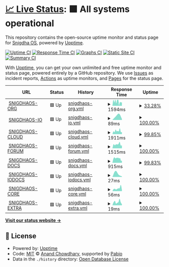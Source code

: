 # [📈 Live Status](https://status.snigdhaos.org): <!--live status--> **🟩 All systems operational**

This repository contains the open-source uptime monitor and status page for [Snigdha OS](https://snigdhaos.org/), powered by [Upptime](https://github.com/upptime/upptime).

[![Uptime CI](https://github.com/Snigdha-OS/snigdhaos-status/workflows/Uptime%20CI/badge.svg)](https://github.com/Snigdha-OS/snigdhaos-status/actions?query=workflow%3A%22Uptime+CI%22)
[![Response Time CI](https://github.com/Snigdha-OS/snigdhaos-status/workflows/Response%20Time%20CI/badge.svg)](https://github.com/Snigdha-OS/snigdhaos-status/actions?query=workflow%3A%22Response+Time+CI%22)
[![Graphs CI](https://github.com/Snigdha-OS/snigdhaos-status/workflows/Graphs%20CI/badge.svg)](https://github.com/Snigdha-OS/snigdhaos-status/actions?query=workflow%3A%22Graphs+CI%22)
[![Static Site CI](https://github.com/Snigdha-OS/snigdhaos-status/workflows/Static%20Site%20CI/badge.svg)](https://github.com/Snigdha-OS/snigdhaos-status/actions?query=workflow%3A%22Static+Site+CI%22)
[![Summary CI](https://github.com/Snigdha-OS/snigdhaos-status/workflows/Summary%20CI/badge.svg)](https://github.com/Snigdha-OS/snigdhaos-status/actions?query=workflow%3A%22Summary+CI%22)

With [Upptime](https://upptime.js.org), you can get your own unlimited and free uptime monitor and status page, powered entirely by a GitHub repository. We use [Issues](https://github.com/Snigdha-OS/snigdhaos-status/issues) as incident reports, [Actions](https://github.com/Snigdha-OS/snigdhaos-status/actions) as uptime monitors, and [Pages](https://status.snigdhaos.org) for the status page.

<!--start: status pages-->
<!-- This summary is generated by Upptime (https://github.com/upptime/upptime) -->
<!-- Do not edit this manually, your changes will be overwritten -->
<!-- prettier-ignore -->
| URL | Status | History | Response Time | Uptime |
| --- | ------ | ------- | ------------- | ------ |
| <img alt="" src="https://icons.duckduckgo.com/ip3/snigdhaos.org.ico" height="13"> [SNIGDHAOS-ORG](https://snigdhaos.org) | 🟩 Up | [snigdhaos-org.yml](https://github.com/Snigdha-OS/snigdhaos-status/commits/HEAD/history/snigdhaos-org.yml) | <details><summary><img alt="Response time graph" src="./graphs/snigdhaos-org/response-time-week.png" height="20"> 1594ms</summary><br><a href="https://Snigdha-OS.github.io/snigdhaos-status/history/snigdhaos-org"><img alt="Response time 1845" src="https://img.shields.io/endpoint?url=https%3A%2F%2Fraw.githubusercontent.com%2FSnigdha-OS%2Fsnigdhaos-status%2FHEAD%2Fapi%2Fsnigdhaos-org%2Fresponse-time.json"></a><br><a href="https://Snigdha-OS.github.io/snigdhaos-status/history/snigdhaos-org"><img alt="24-hour response time 1378" src="https://img.shields.io/endpoint?url=https%3A%2F%2Fraw.githubusercontent.com%2FSnigdha-OS%2Fsnigdhaos-status%2FHEAD%2Fapi%2Fsnigdhaos-org%2Fresponse-time-day.json"></a><br><a href="https://Snigdha-OS.github.io/snigdhaos-status/history/snigdhaos-org"><img alt="7-day response time 1594" src="https://img.shields.io/endpoint?url=https%3A%2F%2Fraw.githubusercontent.com%2FSnigdha-OS%2Fsnigdhaos-status%2FHEAD%2Fapi%2Fsnigdhaos-org%2Fresponse-time-week.json"></a><br><a href="https://Snigdha-OS.github.io/snigdhaos-status/history/snigdhaos-org"><img alt="30-day response time 1845" src="https://img.shields.io/endpoint?url=https%3A%2F%2Fraw.githubusercontent.com%2FSnigdha-OS%2Fsnigdhaos-status%2FHEAD%2Fapi%2Fsnigdhaos-org%2Fresponse-time-month.json"></a><br><a href="https://Snigdha-OS.github.io/snigdhaos-status/history/snigdhaos-org"><img alt="1-year response time 1845" src="https://img.shields.io/endpoint?url=https%3A%2F%2Fraw.githubusercontent.com%2FSnigdha-OS%2Fsnigdhaos-status%2FHEAD%2Fapi%2Fsnigdhaos-org%2Fresponse-time-year.json"></a></details> | <details><summary><a href="https://Snigdha-OS.github.io/snigdhaos-status/history/snigdhaos-org">33.28%</a></summary><a href="https://Snigdha-OS.github.io/snigdhaos-status/history/snigdhaos-org"><img alt="All-time uptime 24.14%" src="https://img.shields.io/endpoint?url=https%3A%2F%2Fraw.githubusercontent.com%2FSnigdha-OS%2Fsnigdhaos-status%2FHEAD%2Fapi%2Fsnigdhaos-org%2Fuptime.json"></a><br><a href="https://Snigdha-OS.github.io/snigdhaos-status/history/snigdhaos-org"><img alt="24-hour uptime 100.00%" src="https://img.shields.io/endpoint?url=https%3A%2F%2Fraw.githubusercontent.com%2FSnigdha-OS%2Fsnigdhaos-status%2FHEAD%2Fapi%2Fsnigdhaos-org%2Fuptime-day.json"></a><br><a href="https://Snigdha-OS.github.io/snigdhaos-status/history/snigdhaos-org"><img alt="7-day uptime 33.28%" src="https://img.shields.io/endpoint?url=https%3A%2F%2Fraw.githubusercontent.com%2FSnigdha-OS%2Fsnigdhaos-status%2FHEAD%2Fapi%2Fsnigdhaos-org%2Fuptime-week.json"></a><br><a href="https://Snigdha-OS.github.io/snigdhaos-status/history/snigdhaos-org"><img alt="30-day uptime 24.14%" src="https://img.shields.io/endpoint?url=https%3A%2F%2Fraw.githubusercontent.com%2FSnigdha-OS%2Fsnigdhaos-status%2FHEAD%2Fapi%2Fsnigdhaos-org%2Fuptime-month.json"></a><br><a href="https://Snigdha-OS.github.io/snigdhaos-status/history/snigdhaos-org"><img alt="1-year uptime 24.14%" src="https://img.shields.io/endpoint?url=https%3A%2F%2Fraw.githubusercontent.com%2FSnigdha-OS%2Fsnigdhaos-status%2FHEAD%2Fapi%2Fsnigdhaos-org%2Fuptime-year.json"></a></details>
| <img alt="" src="https://icons.duckduckgo.com/ip3/snigdha-os.github.io.ico" height="13"> [SNIGDHAOS-IO](https://snigdha-os.github.io) | 🟩 Up | [snigdhaos-io.yml](https://github.com/Snigdha-OS/snigdhaos-status/commits/HEAD/history/snigdhaos-io.yml) | <details><summary><img alt="Response time graph" src="./graphs/snigdhaos-io/response-time-week.png" height="20"> 89ms</summary><br><a href="https://Snigdha-OS.github.io/snigdhaos-status/history/snigdhaos-io"><img alt="Response time 89" src="https://img.shields.io/endpoint?url=https%3A%2F%2Fraw.githubusercontent.com%2FSnigdha-OS%2Fsnigdhaos-status%2FHEAD%2Fapi%2Fsnigdhaos-io%2Fresponse-time.json"></a><br><a href="https://Snigdha-OS.github.io/snigdhaos-status/history/snigdhaos-io"><img alt="24-hour response time 24" src="https://img.shields.io/endpoint?url=https%3A%2F%2Fraw.githubusercontent.com%2FSnigdha-OS%2Fsnigdhaos-status%2FHEAD%2Fapi%2Fsnigdhaos-io%2Fresponse-time-day.json"></a><br><a href="https://Snigdha-OS.github.io/snigdhaos-status/history/snigdhaos-io"><img alt="7-day response time 89" src="https://img.shields.io/endpoint?url=https%3A%2F%2Fraw.githubusercontent.com%2FSnigdha-OS%2Fsnigdhaos-status%2FHEAD%2Fapi%2Fsnigdhaos-io%2Fresponse-time-week.json"></a><br><a href="https://Snigdha-OS.github.io/snigdhaos-status/history/snigdhaos-io"><img alt="30-day response time 89" src="https://img.shields.io/endpoint?url=https%3A%2F%2Fraw.githubusercontent.com%2FSnigdha-OS%2Fsnigdhaos-status%2FHEAD%2Fapi%2Fsnigdhaos-io%2Fresponse-time-month.json"></a><br><a href="https://Snigdha-OS.github.io/snigdhaos-status/history/snigdhaos-io"><img alt="1-year response time 89" src="https://img.shields.io/endpoint?url=https%3A%2F%2Fraw.githubusercontent.com%2FSnigdha-OS%2Fsnigdhaos-status%2FHEAD%2Fapi%2Fsnigdhaos-io%2Fresponse-time-year.json"></a></details> | <details><summary><a href="https://Snigdha-OS.github.io/snigdhaos-status/history/snigdhaos-io">100.00%</a></summary><a href="https://Snigdha-OS.github.io/snigdhaos-status/history/snigdhaos-io"><img alt="All-time uptime 100.00%" src="https://img.shields.io/endpoint?url=https%3A%2F%2Fraw.githubusercontent.com%2FSnigdha-OS%2Fsnigdhaos-status%2FHEAD%2Fapi%2Fsnigdhaos-io%2Fuptime.json"></a><br><a href="https://Snigdha-OS.github.io/snigdhaos-status/history/snigdhaos-io"><img alt="24-hour uptime 100.00%" src="https://img.shields.io/endpoint?url=https%3A%2F%2Fraw.githubusercontent.com%2FSnigdha-OS%2Fsnigdhaos-status%2FHEAD%2Fapi%2Fsnigdhaos-io%2Fuptime-day.json"></a><br><a href="https://Snigdha-OS.github.io/snigdhaos-status/history/snigdhaos-io"><img alt="7-day uptime 100.00%" src="https://img.shields.io/endpoint?url=https%3A%2F%2Fraw.githubusercontent.com%2FSnigdha-OS%2Fsnigdhaos-status%2FHEAD%2Fapi%2Fsnigdhaos-io%2Fuptime-week.json"></a><br><a href="https://Snigdha-OS.github.io/snigdhaos-status/history/snigdhaos-io"><img alt="30-day uptime 100.00%" src="https://img.shields.io/endpoint?url=https%3A%2F%2Fraw.githubusercontent.com%2FSnigdha-OS%2Fsnigdhaos-status%2FHEAD%2Fapi%2Fsnigdhaos-io%2Fuptime-month.json"></a><br><a href="https://Snigdha-OS.github.io/snigdhaos-status/history/snigdhaos-io"><img alt="1-year uptime 100.00%" src="https://img.shields.io/endpoint?url=https%3A%2F%2Fraw.githubusercontent.com%2FSnigdha-OS%2Fsnigdhaos-status%2FHEAD%2Fapi%2Fsnigdhaos-io%2Fuptime-year.json"></a></details>
| <img alt="" src="https://icons.duckduckgo.com/ip3/cloud.snigdhaos.org.ico" height="13"> [SNIGDHAOS-CLOUD](https://cloud.snigdhaos.org) | 🟩 Up | [snigdhaos-cloud.yml](https://github.com/Snigdha-OS/snigdhaos-status/commits/HEAD/history/snigdhaos-cloud.yml) | <details><summary><img alt="Response time graph" src="./graphs/snigdhaos-cloud/response-time-week.png" height="20"> 1911ms</summary><br><a href="https://Snigdha-OS.github.io/snigdhaos-status/history/snigdhaos-cloud"><img alt="Response time 1460" src="https://img.shields.io/endpoint?url=https%3A%2F%2Fraw.githubusercontent.com%2FSnigdha-OS%2Fsnigdhaos-status%2FHEAD%2Fapi%2Fsnigdhaos-cloud%2Fresponse-time.json"></a><br><a href="https://Snigdha-OS.github.io/snigdhaos-status/history/snigdhaos-cloud"><img alt="24-hour response time 1297" src="https://img.shields.io/endpoint?url=https%3A%2F%2Fraw.githubusercontent.com%2FSnigdha-OS%2Fsnigdhaos-status%2FHEAD%2Fapi%2Fsnigdhaos-cloud%2Fresponse-time-day.json"></a><br><a href="https://Snigdha-OS.github.io/snigdhaos-status/history/snigdhaos-cloud"><img alt="7-day response time 1911" src="https://img.shields.io/endpoint?url=https%3A%2F%2Fraw.githubusercontent.com%2FSnigdha-OS%2Fsnigdhaos-status%2FHEAD%2Fapi%2Fsnigdhaos-cloud%2Fresponse-time-week.json"></a><br><a href="https://Snigdha-OS.github.io/snigdhaos-status/history/snigdhaos-cloud"><img alt="30-day response time 1599" src="https://img.shields.io/endpoint?url=https%3A%2F%2Fraw.githubusercontent.com%2FSnigdha-OS%2Fsnigdhaos-status%2FHEAD%2Fapi%2Fsnigdhaos-cloud%2Fresponse-time-month.json"></a><br><a href="https://Snigdha-OS.github.io/snigdhaos-status/history/snigdhaos-cloud"><img alt="1-year response time 1460" src="https://img.shields.io/endpoint?url=https%3A%2F%2Fraw.githubusercontent.com%2FSnigdha-OS%2Fsnigdhaos-status%2FHEAD%2Fapi%2Fsnigdhaos-cloud%2Fresponse-time-year.json"></a></details> | <details><summary><a href="https://Snigdha-OS.github.io/snigdhaos-status/history/snigdhaos-cloud">99.85%</a></summary><a href="https://Snigdha-OS.github.io/snigdhaos-status/history/snigdhaos-cloud"><img alt="All-time uptime 42.65%" src="https://img.shields.io/endpoint?url=https%3A%2F%2Fraw.githubusercontent.com%2FSnigdha-OS%2Fsnigdhaos-status%2FHEAD%2Fapi%2Fsnigdhaos-cloud%2Fuptime.json"></a><br><a href="https://Snigdha-OS.github.io/snigdhaos-status/history/snigdhaos-cloud"><img alt="24-hour uptime 100.00%" src="https://img.shields.io/endpoint?url=https%3A%2F%2Fraw.githubusercontent.com%2FSnigdha-OS%2Fsnigdhaos-status%2FHEAD%2Fapi%2Fsnigdhaos-cloud%2Fuptime-day.json"></a><br><a href="https://Snigdha-OS.github.io/snigdhaos-status/history/snigdhaos-cloud"><img alt="7-day uptime 99.85%" src="https://img.shields.io/endpoint?url=https%3A%2F%2Fraw.githubusercontent.com%2FSnigdha-OS%2Fsnigdhaos-status%2FHEAD%2Fapi%2Fsnigdhaos-cloud%2Fuptime-week.json"></a><br><a href="https://Snigdha-OS.github.io/snigdhaos-status/history/snigdhaos-cloud"><img alt="30-day uptime 43.06%" src="https://img.shields.io/endpoint?url=https%3A%2F%2Fraw.githubusercontent.com%2FSnigdha-OS%2Fsnigdhaos-status%2FHEAD%2Fapi%2Fsnigdhaos-cloud%2Fuptime-month.json"></a><br><a href="https://Snigdha-OS.github.io/snigdhaos-status/history/snigdhaos-cloud"><img alt="1-year uptime 42.65%" src="https://img.shields.io/endpoint?url=https%3A%2F%2Fraw.githubusercontent.com%2FSnigdha-OS%2Fsnigdhaos-status%2FHEAD%2Fapi%2Fsnigdhaos-cloud%2Fuptime-year.json"></a></details>
| <img alt="" src="https://icons.duckduckgo.com/ip3/forum.snigdhaos.org.ico" height="13"> [SNIGDHAOS-FORUM](https://forum.snigdhaos.org) | 🟩 Up | [snigdhaos-forum.yml](https://github.com/Snigdha-OS/snigdhaos-status/commits/HEAD/history/snigdhaos-forum.yml) | <details><summary><img alt="Response time graph" src="./graphs/snigdhaos-forum/response-time-week.png" height="20"> 1515ms</summary><br><a href="https://Snigdha-OS.github.io/snigdhaos-status/history/snigdhaos-forum"><img alt="Response time 1778" src="https://img.shields.io/endpoint?url=https%3A%2F%2Fraw.githubusercontent.com%2FSnigdha-OS%2Fsnigdhaos-status%2FHEAD%2Fapi%2Fsnigdhaos-forum%2Fresponse-time.json"></a><br><a href="https://Snigdha-OS.github.io/snigdhaos-status/history/snigdhaos-forum"><img alt="24-hour response time 1113" src="https://img.shields.io/endpoint?url=https%3A%2F%2Fraw.githubusercontent.com%2FSnigdha-OS%2Fsnigdhaos-status%2FHEAD%2Fapi%2Fsnigdhaos-forum%2Fresponse-time-day.json"></a><br><a href="https://Snigdha-OS.github.io/snigdhaos-status/history/snigdhaos-forum"><img alt="7-day response time 1515" src="https://img.shields.io/endpoint?url=https%3A%2F%2Fraw.githubusercontent.com%2FSnigdha-OS%2Fsnigdhaos-status%2FHEAD%2Fapi%2Fsnigdhaos-forum%2Fresponse-time-week.json"></a><br><a href="https://Snigdha-OS.github.io/snigdhaos-status/history/snigdhaos-forum"><img alt="30-day response time 1778" src="https://img.shields.io/endpoint?url=https%3A%2F%2Fraw.githubusercontent.com%2FSnigdha-OS%2Fsnigdhaos-status%2FHEAD%2Fapi%2Fsnigdhaos-forum%2Fresponse-time-month.json"></a><br><a href="https://Snigdha-OS.github.io/snigdhaos-status/history/snigdhaos-forum"><img alt="1-year response time 1778" src="https://img.shields.io/endpoint?url=https%3A%2F%2Fraw.githubusercontent.com%2FSnigdha-OS%2Fsnigdhaos-status%2FHEAD%2Fapi%2Fsnigdhaos-forum%2Fresponse-time-year.json"></a></details> | <details><summary><a href="https://Snigdha-OS.github.io/snigdhaos-status/history/snigdhaos-forum">100.00%</a></summary><a href="https://Snigdha-OS.github.io/snigdhaos-status/history/snigdhaos-forum"><img alt="All-time uptime 99.87%" src="https://img.shields.io/endpoint?url=https%3A%2F%2Fraw.githubusercontent.com%2FSnigdha-OS%2Fsnigdhaos-status%2FHEAD%2Fapi%2Fsnigdhaos-forum%2Fuptime.json"></a><br><a href="https://Snigdha-OS.github.io/snigdhaos-status/history/snigdhaos-forum"><img alt="24-hour uptime 100.00%" src="https://img.shields.io/endpoint?url=https%3A%2F%2Fraw.githubusercontent.com%2FSnigdha-OS%2Fsnigdhaos-status%2FHEAD%2Fapi%2Fsnigdhaos-forum%2Fuptime-day.json"></a><br><a href="https://Snigdha-OS.github.io/snigdhaos-status/history/snigdhaos-forum"><img alt="7-day uptime 100.00%" src="https://img.shields.io/endpoint?url=https%3A%2F%2Fraw.githubusercontent.com%2FSnigdha-OS%2Fsnigdhaos-status%2FHEAD%2Fapi%2Fsnigdhaos-forum%2Fuptime-week.json"></a><br><a href="https://Snigdha-OS.github.io/snigdhaos-status/history/snigdhaos-forum"><img alt="30-day uptime 99.87%" src="https://img.shields.io/endpoint?url=https%3A%2F%2Fraw.githubusercontent.com%2FSnigdha-OS%2Fsnigdhaos-status%2FHEAD%2Fapi%2Fsnigdhaos-forum%2Fuptime-month.json"></a><br><a href="https://Snigdha-OS.github.io/snigdhaos-status/history/snigdhaos-forum"><img alt="1-year uptime 99.87%" src="https://img.shields.io/endpoint?url=https%3A%2F%2Fraw.githubusercontent.com%2FSnigdha-OS%2Fsnigdhaos-status%2FHEAD%2Fapi%2Fsnigdhaos-forum%2Fuptime-year.json"></a></details>
| <img alt="" src="https://icons.duckduckgo.com/ip3/snigdhaos.org.ico" height="13"> [SNIGDHAOS-DOCS](https://snigdhaos.org/documentation/) | 🟩 Up | [snigdhaos-docs.yml](https://github.com/Snigdha-OS/snigdhaos-status/commits/HEAD/history/snigdhaos-docs.yml) | <details><summary><img alt="Response time graph" src="./graphs/snigdhaos-docs/response-time-week.png" height="20"> 915ms</summary><br><a href="https://Snigdha-OS.github.io/snigdhaos-status/history/snigdhaos-docs"><img alt="Response time 995" src="https://img.shields.io/endpoint?url=https%3A%2F%2Fraw.githubusercontent.com%2FSnigdha-OS%2Fsnigdhaos-status%2FHEAD%2Fapi%2Fsnigdhaos-docs%2Fresponse-time.json"></a><br><a href="https://Snigdha-OS.github.io/snigdhaos-status/history/snigdhaos-docs"><img alt="24-hour response time 463" src="https://img.shields.io/endpoint?url=https%3A%2F%2Fraw.githubusercontent.com%2FSnigdha-OS%2Fsnigdhaos-status%2FHEAD%2Fapi%2Fsnigdhaos-docs%2Fresponse-time-day.json"></a><br><a href="https://Snigdha-OS.github.io/snigdhaos-status/history/snigdhaos-docs"><img alt="7-day response time 915" src="https://img.shields.io/endpoint?url=https%3A%2F%2Fraw.githubusercontent.com%2FSnigdha-OS%2Fsnigdhaos-status%2FHEAD%2Fapi%2Fsnigdhaos-docs%2Fresponse-time-week.json"></a><br><a href="https://Snigdha-OS.github.io/snigdhaos-status/history/snigdhaos-docs"><img alt="30-day response time 995" src="https://img.shields.io/endpoint?url=https%3A%2F%2Fraw.githubusercontent.com%2FSnigdha-OS%2Fsnigdhaos-status%2FHEAD%2Fapi%2Fsnigdhaos-docs%2Fresponse-time-month.json"></a><br><a href="https://Snigdha-OS.github.io/snigdhaos-status/history/snigdhaos-docs"><img alt="1-year response time 995" src="https://img.shields.io/endpoint?url=https%3A%2F%2Fraw.githubusercontent.com%2FSnigdha-OS%2Fsnigdhaos-status%2FHEAD%2Fapi%2Fsnigdhaos-docs%2Fresponse-time-year.json"></a></details> | <details><summary><a href="https://Snigdha-OS.github.io/snigdhaos-status/history/snigdhaos-docs">99.83%</a></summary><a href="https://Snigdha-OS.github.io/snigdhaos-status/history/snigdhaos-docs"><img alt="All-time uptime 99.88%" src="https://img.shields.io/endpoint?url=https%3A%2F%2Fraw.githubusercontent.com%2FSnigdha-OS%2Fsnigdhaos-status%2FHEAD%2Fapi%2Fsnigdhaos-docs%2Fuptime.json"></a><br><a href="https://Snigdha-OS.github.io/snigdhaos-status/history/snigdhaos-docs"><img alt="24-hour uptime 100.00%" src="https://img.shields.io/endpoint?url=https%3A%2F%2Fraw.githubusercontent.com%2FSnigdha-OS%2Fsnigdhaos-status%2FHEAD%2Fapi%2Fsnigdhaos-docs%2Fuptime-day.json"></a><br><a href="https://Snigdha-OS.github.io/snigdhaos-status/history/snigdhaos-docs"><img alt="7-day uptime 99.83%" src="https://img.shields.io/endpoint?url=https%3A%2F%2Fraw.githubusercontent.com%2FSnigdha-OS%2Fsnigdhaos-status%2FHEAD%2Fapi%2Fsnigdhaos-docs%2Fuptime-week.json"></a><br><a href="https://Snigdha-OS.github.io/snigdhaos-status/history/snigdhaos-docs"><img alt="30-day uptime 99.88%" src="https://img.shields.io/endpoint?url=https%3A%2F%2Fraw.githubusercontent.com%2FSnigdha-OS%2Fsnigdhaos-status%2FHEAD%2Fapi%2Fsnigdhaos-docs%2Fuptime-month.json"></a><br><a href="https://Snigdha-OS.github.io/snigdhaos-status/history/snigdhaos-docs"><img alt="1-year uptime 99.88%" src="https://img.shields.io/endpoint?url=https%3A%2F%2Fraw.githubusercontent.com%2FSnigdha-OS%2Fsnigdhaos-status%2FHEAD%2Fapi%2Fsnigdhaos-docs%2Fuptime-year.json"></a></details>
| <img alt="" src="https://icons.duckduckgo.com/ip3/snigdha-os.github.io.ico" height="13"> [SNIGDHAOS-IODOCS](https://snigdha-os.github.io/documentation/) | 🟩 Up | [snigdhaos-iodocs.yml](https://github.com/Snigdha-OS/snigdhaos-status/commits/HEAD/history/snigdhaos-iodocs.yml) | <details><summary><img alt="Response time graph" src="./graphs/snigdhaos-iodocs/response-time-week.png" height="20"> 27ms</summary><br><a href="https://Snigdha-OS.github.io/snigdhaos-status/history/snigdhaos-iodocs"><img alt="Response time 27" src="https://img.shields.io/endpoint?url=https%3A%2F%2Fraw.githubusercontent.com%2FSnigdha-OS%2Fsnigdhaos-status%2FHEAD%2Fapi%2Fsnigdhaos-iodocs%2Fresponse-time.json"></a><br><a href="https://Snigdha-OS.github.io/snigdhaos-status/history/snigdhaos-iodocs"><img alt="24-hour response time 5" src="https://img.shields.io/endpoint?url=https%3A%2F%2Fraw.githubusercontent.com%2FSnigdha-OS%2Fsnigdhaos-status%2FHEAD%2Fapi%2Fsnigdhaos-iodocs%2Fresponse-time-day.json"></a><br><a href="https://Snigdha-OS.github.io/snigdhaos-status/history/snigdhaos-iodocs"><img alt="7-day response time 27" src="https://img.shields.io/endpoint?url=https%3A%2F%2Fraw.githubusercontent.com%2FSnigdha-OS%2Fsnigdhaos-status%2FHEAD%2Fapi%2Fsnigdhaos-iodocs%2Fresponse-time-week.json"></a><br><a href="https://Snigdha-OS.github.io/snigdhaos-status/history/snigdhaos-iodocs"><img alt="30-day response time 27" src="https://img.shields.io/endpoint?url=https%3A%2F%2Fraw.githubusercontent.com%2FSnigdha-OS%2Fsnigdhaos-status%2FHEAD%2Fapi%2Fsnigdhaos-iodocs%2Fresponse-time-month.json"></a><br><a href="https://Snigdha-OS.github.io/snigdhaos-status/history/snigdhaos-iodocs"><img alt="1-year response time 27" src="https://img.shields.io/endpoint?url=https%3A%2F%2Fraw.githubusercontent.com%2FSnigdha-OS%2Fsnigdhaos-status%2FHEAD%2Fapi%2Fsnigdhaos-iodocs%2Fresponse-time-year.json"></a></details> | <details><summary><a href="https://Snigdha-OS.github.io/snigdhaos-status/history/snigdhaos-iodocs">100.00%</a></summary><a href="https://Snigdha-OS.github.io/snigdhaos-status/history/snigdhaos-iodocs"><img alt="All-time uptime 100.00%" src="https://img.shields.io/endpoint?url=https%3A%2F%2Fraw.githubusercontent.com%2FSnigdha-OS%2Fsnigdhaos-status%2FHEAD%2Fapi%2Fsnigdhaos-iodocs%2Fuptime.json"></a><br><a href="https://Snigdha-OS.github.io/snigdhaos-status/history/snigdhaos-iodocs"><img alt="24-hour uptime 100.00%" src="https://img.shields.io/endpoint?url=https%3A%2F%2Fraw.githubusercontent.com%2FSnigdha-OS%2Fsnigdhaos-status%2FHEAD%2Fapi%2Fsnigdhaos-iodocs%2Fuptime-day.json"></a><br><a href="https://Snigdha-OS.github.io/snigdhaos-status/history/snigdhaos-iodocs"><img alt="7-day uptime 100.00%" src="https://img.shields.io/endpoint?url=https%3A%2F%2Fraw.githubusercontent.com%2FSnigdha-OS%2Fsnigdhaos-status%2FHEAD%2Fapi%2Fsnigdhaos-iodocs%2Fuptime-week.json"></a><br><a href="https://Snigdha-OS.github.io/snigdhaos-status/history/snigdhaos-iodocs"><img alt="30-day uptime 100.00%" src="https://img.shields.io/endpoint?url=https%3A%2F%2Fraw.githubusercontent.com%2FSnigdha-OS%2Fsnigdhaos-status%2FHEAD%2Fapi%2Fsnigdhaos-iodocs%2Fuptime-month.json"></a><br><a href="https://Snigdha-OS.github.io/snigdhaos-status/history/snigdhaos-iodocs"><img alt="1-year uptime 100.00%" src="https://img.shields.io/endpoint?url=https%3A%2F%2Fraw.githubusercontent.com%2FSnigdha-OS%2Fsnigdhaos-status%2FHEAD%2Fapi%2Fsnigdhaos-iodocs%2Fuptime-year.json"></a></details>
| <img alt="" src="https://icons.duckduckgo.com/ip3/snosmirror.github.io.ico" height="13"> [SNIGDHAOS-CORE](https://snosmirror.github.io/snigdhaos-core/) | 🟩 Up | [snigdhaos-core.yml](https://github.com/Snigdha-OS/snigdhaos-status/commits/HEAD/history/snigdhaos-core.yml) | <details><summary><img alt="Response time graph" src="./graphs/snigdhaos-core/response-time-week.png" height="20"> 56ms</summary><br><a href="https://Snigdha-OS.github.io/snigdhaos-status/history/snigdhaos-core"><img alt="Response time 78" src="https://img.shields.io/endpoint?url=https%3A%2F%2Fraw.githubusercontent.com%2FSnigdha-OS%2Fsnigdhaos-status%2FHEAD%2Fapi%2Fsnigdhaos-core%2Fresponse-time.json"></a><br><a href="https://Snigdha-OS.github.io/snigdhaos-status/history/snigdhaos-core"><img alt="24-hour response time 20" src="https://img.shields.io/endpoint?url=https%3A%2F%2Fraw.githubusercontent.com%2FSnigdha-OS%2Fsnigdhaos-status%2FHEAD%2Fapi%2Fsnigdhaos-core%2Fresponse-time-day.json"></a><br><a href="https://Snigdha-OS.github.io/snigdhaos-status/history/snigdhaos-core"><img alt="7-day response time 56" src="https://img.shields.io/endpoint?url=https%3A%2F%2Fraw.githubusercontent.com%2FSnigdha-OS%2Fsnigdhaos-status%2FHEAD%2Fapi%2Fsnigdhaos-core%2Fresponse-time-week.json"></a><br><a href="https://Snigdha-OS.github.io/snigdhaos-status/history/snigdhaos-core"><img alt="30-day response time 78" src="https://img.shields.io/endpoint?url=https%3A%2F%2Fraw.githubusercontent.com%2FSnigdha-OS%2Fsnigdhaos-status%2FHEAD%2Fapi%2Fsnigdhaos-core%2Fresponse-time-month.json"></a><br><a href="https://Snigdha-OS.github.io/snigdhaos-status/history/snigdhaos-core"><img alt="1-year response time 78" src="https://img.shields.io/endpoint?url=https%3A%2F%2Fraw.githubusercontent.com%2FSnigdha-OS%2Fsnigdhaos-status%2FHEAD%2Fapi%2Fsnigdhaos-core%2Fresponse-time-year.json"></a></details> | <details><summary><a href="https://Snigdha-OS.github.io/snigdhaos-status/history/snigdhaos-core">100.00%</a></summary><a href="https://Snigdha-OS.github.io/snigdhaos-status/history/snigdhaos-core"><img alt="All-time uptime 100.00%" src="https://img.shields.io/endpoint?url=https%3A%2F%2Fraw.githubusercontent.com%2FSnigdha-OS%2Fsnigdhaos-status%2FHEAD%2Fapi%2Fsnigdhaos-core%2Fuptime.json"></a><br><a href="https://Snigdha-OS.github.io/snigdhaos-status/history/snigdhaos-core"><img alt="24-hour uptime 100.00%" src="https://img.shields.io/endpoint?url=https%3A%2F%2Fraw.githubusercontent.com%2FSnigdha-OS%2Fsnigdhaos-status%2FHEAD%2Fapi%2Fsnigdhaos-core%2Fuptime-day.json"></a><br><a href="https://Snigdha-OS.github.io/snigdhaos-status/history/snigdhaos-core"><img alt="7-day uptime 100.00%" src="https://img.shields.io/endpoint?url=https%3A%2F%2Fraw.githubusercontent.com%2FSnigdha-OS%2Fsnigdhaos-status%2FHEAD%2Fapi%2Fsnigdhaos-core%2Fuptime-week.json"></a><br><a href="https://Snigdha-OS.github.io/snigdhaos-status/history/snigdhaos-core"><img alt="30-day uptime 100.00%" src="https://img.shields.io/endpoint?url=https%3A%2F%2Fraw.githubusercontent.com%2FSnigdha-OS%2Fsnigdhaos-status%2FHEAD%2Fapi%2Fsnigdhaos-core%2Fuptime-month.json"></a><br><a href="https://Snigdha-OS.github.io/snigdhaos-status/history/snigdhaos-core"><img alt="1-year uptime 100.00%" src="https://img.shields.io/endpoint?url=https%3A%2F%2Fraw.githubusercontent.com%2FSnigdha-OS%2Fsnigdhaos-status%2FHEAD%2Fapi%2Fsnigdhaos-core%2Fuptime-year.json"></a></details>
| <img alt="" src="https://icons.duckduckgo.com/ip3/snosmirror.github.io.ico" height="13"> [SNIGDHAOS-EXTRA](https://snosmirror.github.io/snigdhaos-extra/) | 🟩 Up | [snigdhaos-extra.yml](https://github.com/Snigdha-OS/snigdhaos-status/commits/HEAD/history/snigdhaos-extra.yml) | <details><summary><img alt="Response time graph" src="./graphs/snigdhaos-extra/response-time-week.png" height="20"> 19ms</summary><br><a href="https://Snigdha-OS.github.io/snigdhaos-status/history/snigdhaos-extra"><img alt="Response time 44" src="https://img.shields.io/endpoint?url=https%3A%2F%2Fraw.githubusercontent.com%2FSnigdha-OS%2Fsnigdhaos-status%2FHEAD%2Fapi%2Fsnigdhaos-extra%2Fresponse-time.json"></a><br><a href="https://Snigdha-OS.github.io/snigdhaos-status/history/snigdhaos-extra"><img alt="24-hour response time 6" src="https://img.shields.io/endpoint?url=https%3A%2F%2Fraw.githubusercontent.com%2FSnigdha-OS%2Fsnigdhaos-status%2FHEAD%2Fapi%2Fsnigdhaos-extra%2Fresponse-time-day.json"></a><br><a href="https://Snigdha-OS.github.io/snigdhaos-status/history/snigdhaos-extra"><img alt="7-day response time 19" src="https://img.shields.io/endpoint?url=https%3A%2F%2Fraw.githubusercontent.com%2FSnigdha-OS%2Fsnigdhaos-status%2FHEAD%2Fapi%2Fsnigdhaos-extra%2Fresponse-time-week.json"></a><br><a href="https://Snigdha-OS.github.io/snigdhaos-status/history/snigdhaos-extra"><img alt="30-day response time 44" src="https://img.shields.io/endpoint?url=https%3A%2F%2Fraw.githubusercontent.com%2FSnigdha-OS%2Fsnigdhaos-status%2FHEAD%2Fapi%2Fsnigdhaos-extra%2Fresponse-time-month.json"></a><br><a href="https://Snigdha-OS.github.io/snigdhaos-status/history/snigdhaos-extra"><img alt="1-year response time 44" src="https://img.shields.io/endpoint?url=https%3A%2F%2Fraw.githubusercontent.com%2FSnigdha-OS%2Fsnigdhaos-status%2FHEAD%2Fapi%2Fsnigdhaos-extra%2Fresponse-time-year.json"></a></details> | <details><summary><a href="https://Snigdha-OS.github.io/snigdhaos-status/history/snigdhaos-extra">100.00%</a></summary><a href="https://Snigdha-OS.github.io/snigdhaos-status/history/snigdhaos-extra"><img alt="All-time uptime 100.00%" src="https://img.shields.io/endpoint?url=https%3A%2F%2Fraw.githubusercontent.com%2FSnigdha-OS%2Fsnigdhaos-status%2FHEAD%2Fapi%2Fsnigdhaos-extra%2Fuptime.json"></a><br><a href="https://Snigdha-OS.github.io/snigdhaos-status/history/snigdhaos-extra"><img alt="24-hour uptime 100.00%" src="https://img.shields.io/endpoint?url=https%3A%2F%2Fraw.githubusercontent.com%2FSnigdha-OS%2Fsnigdhaos-status%2FHEAD%2Fapi%2Fsnigdhaos-extra%2Fuptime-day.json"></a><br><a href="https://Snigdha-OS.github.io/snigdhaos-status/history/snigdhaos-extra"><img alt="7-day uptime 100.00%" src="https://img.shields.io/endpoint?url=https%3A%2F%2Fraw.githubusercontent.com%2FSnigdha-OS%2Fsnigdhaos-status%2FHEAD%2Fapi%2Fsnigdhaos-extra%2Fuptime-week.json"></a><br><a href="https://Snigdha-OS.github.io/snigdhaos-status/history/snigdhaos-extra"><img alt="30-day uptime 100.00%" src="https://img.shields.io/endpoint?url=https%3A%2F%2Fraw.githubusercontent.com%2FSnigdha-OS%2Fsnigdhaos-status%2FHEAD%2Fapi%2Fsnigdhaos-extra%2Fuptime-month.json"></a><br><a href="https://Snigdha-OS.github.io/snigdhaos-status/history/snigdhaos-extra"><img alt="1-year uptime 100.00%" src="https://img.shields.io/endpoint?url=https%3A%2F%2Fraw.githubusercontent.com%2FSnigdha-OS%2Fsnigdhaos-status%2FHEAD%2Fapi%2Fsnigdhaos-extra%2Fuptime-year.json"></a></details>

<!--end: status pages-->

[**Visit our status website →**](https://snigdha-os.github.io/snigdhaos-status/)

## 📄 License

- Powered by: [Upptime](https://github.com/upptime/upptime)
- Code: [MIT](./LICENSE) © [Anand Chowdhary](https://anandchowdhary.com), supported by [Pabio](https://pabio.com)
- Data in the `./history` directory: [Open Database License](https://opendatacommons.org/licenses/odbl/1-0/)
